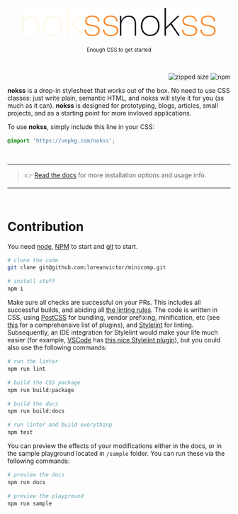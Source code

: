 <br><br>

<div align="center">

<img src="logo-dark.svg#gh-dark-mode-only" height="64px"/>
<img src="logo-light.svg#gh-light-mode-only" height="64px"/>

<sub>Enough CSS to get started</sub>

<br>

</div>

<div align="right">

![zipped size](https://img.shields.io/github/size/loreanvictor/nokss/nokss.css.br?branch=gh-pages&color=black&label=%20&style=flat-square)
![npm](https://img.shields.io/npm/v/nokss?label=%20&style=flat-square)

</div>

**nokss** is a drop-in stylesheet that works out of the box. No need to use CSS classes: just write plain, semantic HTML, and nokss will style it for you (as much as it can). **nokss** is designed for prototyping, blogs, articles, small projects, and as a starting point for more invloved applications.

To use **nokss**, simply include this line in your CSS:

```css
@import 'https://unpkg.com/nokss';
```

<br>

---

> 👉 [Read the docs](https://loreanvictor.github.io/nokss/) for more installation options and usage info.

---

<br>

# Contribution

You need [node](https://nodejs.org/en/), [NPM](https://www.npmjs.com) to start and [git](https://git-scm.com) to start.

```bash
# clone the code
git clone git@github.com:loreanvictor/minicomp.git
```
```bash
# install stuff
npm i
```

Make sure all checks are successful on your PRs. This includes all successful builds, and abiding all [the linting rules](https://github.com/loreanvictor/nokss/blob/main/.stylelintrc.json). The code is written in CSS, using [PostCSS](https://postcss.org) for bundling, vendor prefixing, minification, etc (see [this](https://github.com/loreanvictor/nokss/blob/main/postcss.config.js) for a comprehensive list of plugins), and [Stylelint](https://stylelint.io) for linting. Subsequently, an IDE integration for Stylelint would make your life much easier (for example, [VSCode](https://code.visualstudio.com) has [this nice Stylelint plugin](https://marketplace.visualstudio.com/items?itemName=stylelint.vscode-stylelint)), but you could also use the following commands:


```bash
# run the linter
npm run lint
```
```bash
# build the CSS package
npm run build:package
```
```bash
# build the docs
npm run build:docs
```
```bash
# run linter and build everything
npm test
```

You can preview the effects of your modifications either in the docs, or in the sample playground located in `/sample` folder. You can run these via the following commands:

```bash
# preview the docs
npm run docs
```
```bash
# preview the playground
npm run sample
```

<br><br>
